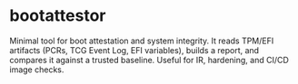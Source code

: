 # bootattestor
Minimal tool for boot attestation and system integrity. It reads TPM/EFI artifacts (PCRs, TCG Event Log, EFI variables), builds a report, and compares it against a trusted baseline. Useful for IR, hardening, and CI/CD image checks.
